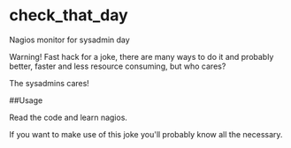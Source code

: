 check_that_day
==============

Nagios monitor for sysadmin day

Warning! Fast hack for a joke, there are many ways to do it and probably better, faster and less resource consuming, but who cares?

The sysadmins cares!

##Usage

Read the code and learn nagios.

If you want to make use of this joke you'll probably know all the necessary.
